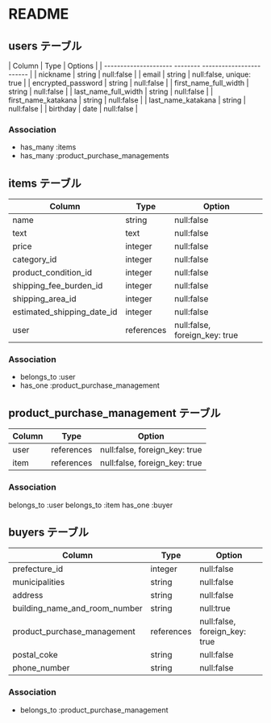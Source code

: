 # README

## users テーブル

| Column                | Type     | Options                  |
| ---------------------   --------   ------------------------ |
| nickname              | string   | null:false               |
| email                 | string   | null:false, unique: true |
| encrypted_password    | string   | null:false               |
| first_name_full_width | string   | null:false               |
| last_name_full_width  | string   | null:false               |
| first_name_katakana   | string   | null:false               |
| last_name_katakana    | string   | null:false               |
| birthday              | date     | null:false               |


### Association

- has_many :items
- has_many  :product_purchase_managements

## items テーブル

| Column                     | Type       | Option                        |
| -------------------------- | ---------- | ------------------------------|
| name                       | string     | null:false                    |
| text                       | text       | null:false                    |
| price                      | integer    | null:false                    |
| category_id                | integer    | null:false                    |
| product_condition_id       | integer    | null:false                    |
| shipping_fee_burden_id     | integer    | null:false                    |
| shipping_area_id           | integer    | null:false                    |
| estimated_shipping_date_id | integer    | null:false                    |
| user                       | references | null:false, foreign_key: true |

### Association

- belongs_to :user
- has_one    :product_purchase_management

## product_purchase_management テーブル

| Column  | Type       | Option                        |
| ------- | ---------- | ----------------------------- |
| user    | references | null:false, foreign_key: true |
| item    | references | null:false, foreign_key: true |

### Association

belongs_to :user 
belongs_to :item
has_one    :buyer

## buyers テーブル

| Column                        | Type       | Option                        |
| ----------------------------- | ---------- | ----------------------------- |
| prefecture_id                 | integer    | null:false                    |
| municipalities                | string     | null:false                    |
| address                       | string     | null:false                    |
| building_name_and_room_number | string     | null:true                     |
| product_purchase_management   | references | null:false, foreign_key: true |
| postal_coke                   | string     | null:false                    |
| phone_number                  | string     | null:false                    |

### Association

- belongs_to :product_purchase_management